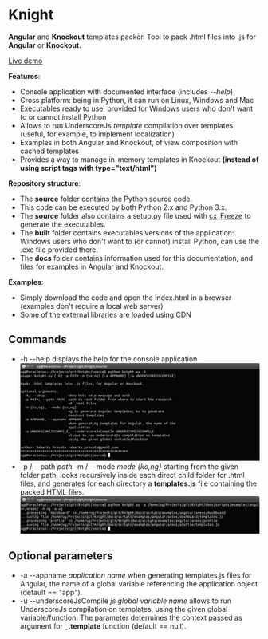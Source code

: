 # Knight
**Angular** and **Knockout** templates packer. Tool to pack .html files into .js for **Angular** or **Knockout**.

[Live demo](http://ugrose.com/content/demos/knight/index.html)

**Features**:
- Console application with documented interface (includes *--help*)
- Cross platform: being in Python, it can run on Linux, Windows and Mac
- Executables ready to use, provided for Windows users who don't want to or cannot install Python
- Allows to run UnderscoreJs *template* compilation over templates (useful, for example, to implement localization)
- Examples in both Angular and Knockout, of view composition with cached templates
- Provides a way to manage in-memory templates in Knockout **(instead of using script tags with type="text/html")**

**Repository structure**:
- The **source** folder contains the Python source code.
- This code can be executed by both Python 2.x and Python 3.x.
- The **source** folder also contains a setup.py file used with <a href="http://cx-freeze.readthedocs.org/">cx_Freeze</a> to generate the executables.
- The **built** folder contains executables versions of the application: Windows users who don't want to (or cannot) install Python, can use the .exe file provided there.
- The **docs** folder contains information used for this documentation, and files for examples in Angular and Knockout.

**Examples**:
- Simply download the code and open the index.html in a browser (examples don't require a local web server)
- Some of the external libraries are loaded using CDN

Commands
--------------
- -h --help displays the help for the console application
![Help](https://github.com/RobertoPrevato/Knight/blob/master/docs/images/console-app-help.png)
- -p / --path *path* -m / --mode *mode {ko,ng}* starting from the given folder path, looks recursively inside each direct child folder for .html files, and generates for each directory a **templates.js** file containing the packed HTML files.
![Templates Generation](https://github.com/RobertoPrevato/Knight/blob/master/docs/images/console-app-templates.png)

Optional parameters
--------------
- -a --appname *application name* when generating templates.js files for Angular, the name of a global variable referencing the application object (default == "app").
- -u --underscoreJsCompile *js global variable name* allows to run UnderscoreJs compilation on templates, using the given global variable/function. The parameter determines the context passed as argument for **_.template** function (default == null).
